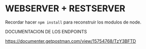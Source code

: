 
# WEBSERVER + RESTSERVER

Recordar hacer ``npm install`` para reconstruir los modulos de node.

DOCUMENTACION DE LOS ENDPOINTS

https://documenter.getpostman.com/view/15754768/TzY3BFTD